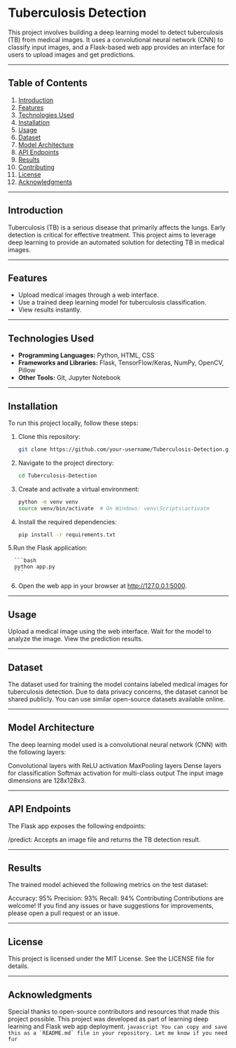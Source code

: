 # Tuberculosis Detection

This project involves building a deep learning model to detect tuberculosis (TB) from medical images. It uses a convolutional neural network (CNN) to classify input images, and a Flask-based web app provides an interface for users to upload images and get predictions.

---

## Table of Contents

1. [Introduction](#introduction)  
2. [Features](#features)  
3. [Technologies Used](#technologies-used)  
4. [Installation](#installation)  
5. [Usage](#usage)  
6. [Dataset](#dataset)  
7. [Model Architecture](#model-architecture)  
8. [API Endpoints](#api-endpoints)  
9. [Results](#results)  
10. [Contributing](#contributing)  
11. [License](#license)  
12. [Acknowledgments](#acknowledgments)  

---

## Introduction

Tuberculosis (TB) is a serious disease that primarily affects the lungs. Early detection is critical for effective treatment. This project aims to leverage deep learning to provide an automated solution for detecting TB in medical images.

---

## Features

- Upload medical images through a web interface.
- Use a trained deep learning model for tuberculosis classification.
- View results instantly.

---

## Technologies Used

- **Programming Languages:** Python, HTML, CSS  
- **Frameworks and Libraries:** Flask, TensorFlow/Keras, NumPy, OpenCV, Pillow  
- **Other Tools:** Git, Jupyter Notebook  

---

## Installation

To run this project locally, follow these steps:

1. Clone this repository:

   ```bash
   git clone https://github.com/your-username/Tuberculosis-Detection.git
   ```
   
2. Navigate to the project directory:

     ```bash
     cd Tuberculosis-Detection
     ```

3. Create and activate a virtual environment:

     ```bash
     python -m venv venv
     source venv/bin/activate  # On Windows: venv\Scripts\activate
     ```

4. Install the required dependencies:

     ```bash
     pip install -r requirements.txt
     ```

5.Run the Flask application:

      ```bash
      python app.py
      ```

6. Open the web app in your browser at http://127.0.0.1:5000.

---

## Usage
Upload a medical image using the web interface.
Wait for the model to analyze the image.
View the prediction results.

---

## Dataset
The dataset used for training the model contains labeled medical images for tuberculosis detection. Due to data privacy concerns, the dataset cannot be shared publicly. You can use similar open-source datasets available online.

---

## Model Architecture
The deep learning model used is a convolutional neural network (CNN) with the following layers:

Convolutional layers with ReLU activation
MaxPooling layers
Dense layers for classification
Softmax activation for multi-class output
The input image dimensions are 128x128x3.

---

## API Endpoints
The Flask app exposes the following endpoints:

/predict: Accepts an image file and returns the TB detection result.

---

## Results
The trained model achieved the following metrics on the test dataset:

Accuracy: 95%
Precision: 93%
Recall: 94%
Contributing
Contributions are welcome! If you find any issues or have suggestions for improvements, please open a pull request or an issue.

---

## License
This project is licensed under the MIT License. See the LICENSE file for details.

---

## Acknowledgments
Special thanks to open-source contributors and resources that made this project possible.
This project was developed as part of learning deep learning and Flask web app deployment.
     ```javascript
     You can copy and save this as a `README.md` file in your repository. Let me know if you need fur
     ```
